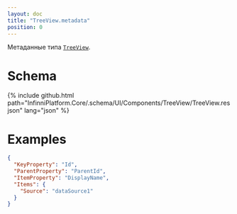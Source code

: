 ```yaml
---
layout: doc
title: "TreeView.metadata"
position: 0
---
```


Метаданные типа [`TreeView`](../).

# Schema

{% include github.html path="InfinniPlatform.Core/.schema/UI/Components/TreeView/TreeView.resjson" lang="json" %}

# Examples

```json
{
  "KeyProperty": "Id",
  "ParentProperty": "ParentId",
  "ItemProperty": "DisplayName",
  "Items": {
    "Source": "dataSource1"
  }
}
```
